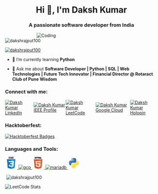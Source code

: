 <h1 align="center">Hi 👋, I'm Daksh Kumar</h1>
<h3 align="center">A passionate software developer from India</h3>
<img align="right" alt="Coding" width="400" src="https://cdn.dribbble.com/users/1162077/screenshots/3848914/programmer.gif">
<p align="left"> <img src="https://komarev.com/ghpvc/?username=dakshrajput100&label=Profile%20views&color=0e75b6&style=flat" alt="dakshrajput100" /> </p>

<p align="left"> <a href="https://github.com/ryo-ma/github-profile-trophy"><img src="https://github-profile-trophy.vercel.app/?username=dakshrajput100" alt="dakshrajput100" /></a> </p>

- 🌱 I’m currently learning **Python**

- 💬 Ask me about **Software Developer | Python | SQL | Web Technologies | Future Tech Innovator | Financial Director @ Rotaract Club of Pune Wisdom**

<h3 align="left">Connect with me:</h3>
<div style="display: flex; align-items: center;">
  <a href="https://www.linkedin.com/in/daksh-kumar-1127681b4/" target="blank">
    <img src="https://raw.githubusercontent.com/rahuldkjain/github-profile-readme-generator/master/src/images/icons/Social/linked-in-alt.svg" alt="Daksh Kumar LinkedIn" title="Daksh Kumar LinkedIn" height="30" width="40" />
  </a>
  <a href="https://ieeexplore.ieee.org/author/925090005486930" target="blank">
    <img src="https://1000logos.net/wp-content/uploads/2019/03/IEEE-Logo.png" alt="Daksh Kumar IEEE Profile" title="Daksh Kumar IEEE Profile" height="30" width="40" />
  </a>
  <a href="https://leetcode.com/u/dakshrajput100/" target="blank">
    <img src="https://raw.githubusercontent.com/rahuldkjain/github-profile-readme-generator/master/src/images/icons/Social/leet-code.svg" alt="Daksh Kumar LeetCode" title="Daksh Kumar LeetCode" height="30" width="40" />
  </a>
  <a href="https://www.cloudskillsboost.google/public_profiles/35e935c5-4eb2-4f41-a320-8fc2c38c6f1b" target="blank">
    <img src="https://www.vectorlogo.zone/logos/google_cloud/google_cloud-icon.svg" alt="Daksh Kumar Google Cloud" title="Daksh Kumar Google Cloud" height="30" width="40" />
  </a>
 <a href="https://www.holopin.io/@dakshrajput100#badges" target="blank">
    <img src="https://www.holopin.io/images/logo.png" alt="Daksh Kumar Holopin" title="Daksh Kumar Holopin" height="30" width="40" />
  </a>

  
</div>

<h3 align="left"><b>Hacktoberfest:</b></h3>
<p align="left">
  <a href="https://www.holopin.io/@dakshrajput100#badges" target="blank">
    <img align="center" src="https://holopin.me/dakshrajput100" alt="Hacktoberfest Badges" height="40" width="40" />
  </a>
</p>

<h3 align="left">Languages and Tools:</h3>
<p align="left">
  <a href="https://www.w3schools.com/css/" target="_blank" rel="noreferrer">
    <img src="https://raw.githubusercontent.com/devicons/devicon/master/icons/css3/css3-original-wordmark.svg" alt="css3" width="40" height="40"/> 
  </a> 
  <a href="https://cloud.google.com" target="_blank" rel="noreferrer">
    <img src="https://www.vectorlogo.zone/logos/google_cloud/google_cloud-icon.svg" alt="gcp" width="40" height="40"/> 
  </a> 
  <a href="https://www.w3.org/html/" target="_blank" rel="noreferrer">
    <img src="https://raw.githubusercontent.com/devicons/devicon/master/icons/html5/html5-original-wordmark.svg" alt="html5" width="40" height="40"/> 
  </a> 
  <a href="https://mariadb.org/" target="_blank" rel="noreferrer">
    <img src="https://www.vectorlogo.zone/logos/mariadb/mariadb-icon.svg" alt="mariadb" width="40" height="40"/> 
  </a> 
  <a href="https://www.python.org" target="_blank" rel="noreferrer">
    <img src="https://raw.githubusercontent.com/devicons/devicon/master/icons/python/python-original.svg" alt="python" width="40" height="40"/> 
  </a> 
</p>

<p>&nbsp;<img align="center" src="https://github-readme-stats.vercel.app/api?username=dakshrajput100&show_icons=true&locale=en" alt="dakshrajput100" /></p>

<p align="left">
  <img src="https://leetcard.jacoblin.cool/dakshrajput100?theme=unicorn" alt="LeetCode Stats" />
</p>
